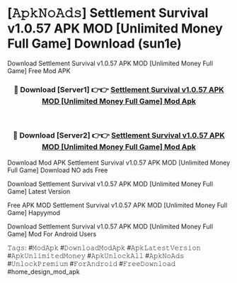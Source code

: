# [𝙰𝚙𝚔𝙽𝚘𝙰𝚍𝚜] Settlement Survival v1.0.57 APK   MOD [Unlimited Money Full Game] Download (sun1e)
Download Settlement Survival v1.0.57 APK   MOD [Unlimited Money Full Game] Free Mod APK

<div align="center">
<h3>🔴 Download [Server1] 👉👉 <a href="https://apkcomod.com?title=Settlement_Survival_v1.0.57_APK___MOD_[Unlimited_Money_Full_Game]">Settlement Survival v1.0.57 APK   MOD [Unlimited Money Full Game] Mod Apk</a></h3><br>

<h3>🔴 Download [Server2] 👉👉 <a href="https://apkcomod.com?title=Settlement_Survival_v1.0.57_APK___MOD_[Unlimited_Money_Full_Game]">Settlement Survival v1.0.57 APK   MOD [Unlimited Money Full Game] Mod Apk</a></h3>
</div>


 Download Mod APK Settlement Survival v1.0.57 APK   MOD [Unlimited Money Full Game] Download NO ads Free

Download Settlement Survival v1.0.57 APK   MOD [Unlimited Money Full Game] Latest Version

Free APK MOD Settlement Survival v1.0.57 APK   MOD [Unlimited Money Full Game] Hapyymod

Download Settlement Survival v1.0.57 APK   MOD [Unlimited Money Full Game] Mod For Android Users

𝚃𝚊𝚐𝚜: #𝙼𝚘𝚍𝙰𝚙𝚔 #𝙳𝚘𝚠𝚗𝚕𝚘𝚊𝚍𝙼𝚘𝚍𝙰𝚙𝚔 #𝙰𝚙𝚔𝙻𝚊𝚝𝚎𝚜𝚝𝚅𝚎𝚛𝚜𝚒𝚘𝚗 #𝙰𝚙𝚔𝚄𝚗𝚕𝚒𝚖𝚒𝚝𝚎𝚍𝙼𝚘𝚗𝚎𝚢 #𝙰𝚙𝚔𝚄𝚗𝚕𝚘𝚌𝚔𝙰𝚕𝚕 #𝙰𝚙𝚔𝙽𝚘𝙰𝚍𝚜 #𝚄𝚗𝚕𝚘𝚌𝚔𝙿𝚛𝚎𝚖𝚒𝚞𝚖 #𝙵𝚘𝚛𝙰𝚗𝚍𝚛𝚘𝚒𝚍 #𝙵𝚛𝚎𝚎𝙳𝚘𝚠𝚗𝚕𝚘𝚊𝚍 #home_design_mod_apk